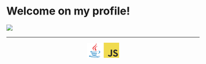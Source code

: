# Welcome on my profile!

![](https://komarev.com/ghpvc/?username=your-github-username&color=blueviolet)

---
<div align = "center">
<img src = "https://raw.githubusercontent.com/devicons/devicon/master/icons/java/java-original.svg" width = "40" height = "40"> <img src = "https://raw.githubusercontent.com/github/explore/80688e429a7d4ef2fca1e82350fe8e3517d3494d/topics/javascript/javascript.png" width = "40" height = "40">
</div>
